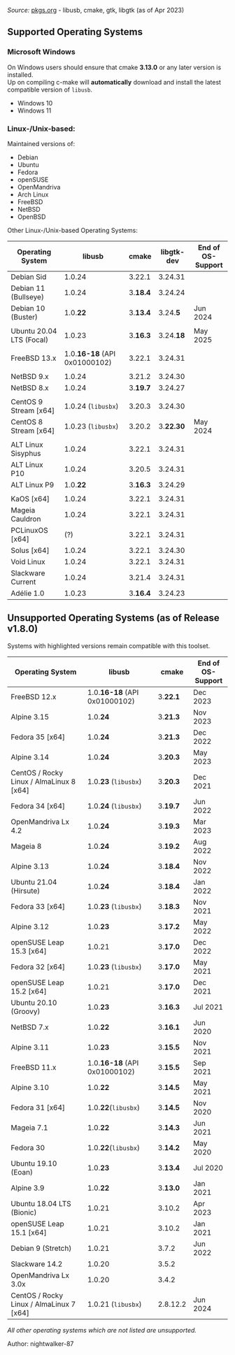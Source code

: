 _Source:_ [pkgs.org](https://pkgs.org) - libusb, cmake, gtk, libgtk (as of Apr 2023)

## Supported Operating Systems

### Microsoft Windows

On Windows users should ensure that cmake **3.13.0** or any later version is installed.<br />
Up on compiling c-make will **automatically** download and install the latest compatible version of `libusb`.

- Windows 10
- Windows 11

### Linux-/Unix-based:

Maintained versions of:
- Debian
- Ubuntu
- Fedora
- openSUSE
- OpenMandriva
- Arch Linux
- FreeBSD
- NetBSD
- OpenBSD

Other Linux-/Unix-based Operating Systems:

| Operating System         | libusb                         | cmake      | libgtk-dev  | End of<br />OS-Support |
| ------------------------ | ------------------------------ | ---------- | ----------- | ---------------------- |
| Debian Sid               | 1.0.24                         | 3.22.1     | 3.24.31     |                        |
| Debian 11 (Bullseye)     | 1.0.24                         | 3.**18.4** | 3.24.24     |                        |
| Debian 10 (Buster)       | 1.0.**22**                     | 3.**13.4** | 3.24.**5**  | Jun 2024               |
|                          |                                |            |             |                        |
| Ubuntu 20.04 LTS (Focal) | 1.0.23                         | 3.**16.3** | 3.24.**18** | May 2025               |
|                          |                                |            |             |                        |
| FreeBSD 13.x             | 1.0.**16-18** (API 0x01000102) | 3.22.1     | 3.24.31     |                        |
|                          |                                |            |             |                        |
| NetBSD 9.x               | 1.0.24                         | 3.21.2     | 3.24.30     |                        |
| NetBSD 8.x               | 1.0.24                         | 3.**19.7** | 3.24.27     |                        |
|                          |                                |            |             |                        |
| CentOS 9 Stream [x64]    | 1.0.24 (`libusbx`)             | 3.20.3     | 3.24.30     |                        |
| CentOS 8 Stream [x64]    | 1.0.23 (`libusbx`)             | 3.20.2     | 3.**22.30** | May 2024               |
|                          |                                |            |             |                        |
| ALT Linux Sisyphus       | 1.0.24                         | 3.22.1     | 3.24.31     |                        |
| ALT Linux P10            | 1.0.24                         | 3.20.5     | 3.24.31     |                        |
| ALT Linux P9             | 1.0.**22**                     | 3.**16.3** | 3.24.29     |                        |
|                          |                                |            |             |                        |
| KaOS [x64]               | 1.0.24                         | 3.22.1     | 3.24.31     |                        |
| Mageia Cauldron          | 1.0.24                         | 3.22.1     | 3.24.31     |                        |
| PCLinuxOS [x64]          | (?)                            | 3.22.1     | 3.24.31     |                        |
| Solus [x64]              | 1.0.24                         | 3.22.1     | 3.24.30     |                        |
| Void Linux               | 1.0.24                         | 3.22.1     | 3.24.31     |                        |
| Slackware Current        | 1.0.24                         | 3.21.4     | 3.24.31     |                        |
| Adélie 1.0               | 1.0.23                         | 3.**16.4** | 3.24.23     |                        |

## Unsupported Operating Systems (as of Release v1.8.0)

Systems with highlighted versions remain compatible with this toolset.

| Operating System                         | libusb                         | cmake      | End of<br />OS-Support |
| ---------------------------------------- | ------------------------------ | ---------- | ---------------------- |
| FreeBSD 12.x                             | 1.0.**16-18** (API 0x01000102) | 3.**22.1** | Dec 2023               |
| Alpine 3.15                              | 1.0.**24**                     | 3.**21.3** | Nov 2023               |
| Fedora 35 [x64]                          | 1.0.**24**                     | 3.**21.3** | Dec 2022               |
| Alpine 3.14                              | 1.0.**24**                     | 3.**20.3** | May 2023               |
| CentOS / Rocky Linux / AlmaLinux 8 [x64] | 1.0.**23** (`libusbx`)         | 3.**20.3** | Dec 2021               |
| Fedora 34 [x64]                          | 1.0.**24** (`libusbx`)         | 3.**19.7** | Jun 2022               |
| OpenMandriva Lx 4.2                      | 1.0.**24**                     | 3.**19.3** | Mar 2023               |
| Mageia 8                                 | 1.0.**24**                     | 3.**19.2** | Aug 2022               |
| Alpine 3.13                              | 1.0.**24**                     | 3.**18.4** | Nov 2022               |
| Ubuntu 21.04 (Hirsute)                   | 1.0.**24**                     | 3.**18.4** | Jan 2022               |
| Fedora 33 [x64]                          | 1.0.**23** (`libusbx`)         | 3.**18.3** | Nov 2021               |
| Alpine 3.12                              | 1.0.**23**                     | 3.**17.2** | May 2022               |
| openSUSE Leap 15.3 [x64]                 | 1.0.21                         | 3.**17.0** | Dec 2022               |
| Fedora 32 [x64]                          | 1.0.**23** (`libusbx`)         | 3.**17.0** | May 2021               |
| openSUSE Leap 15.2 [x64]                 | 1.0.21                         | 3.**17.0** | Dec 2021               |
| Ubuntu 20.10 (Groovy)                    | 1.0.**23**                     | 3.**16.3** | Jul 2021               |
| NetBSD 7.x                               | 1.0.**22**                     | 3.**16.1** | Jun 2020               |
| Alpine 3.11                              | 1.0.**23**                     | 3.**15.5** | Nov 2021               |
| FreeBSD 11.x                             | 1.0.**16-18** (API 0x01000102) | 3.**15.5** | Sep 2021               |
| Alpine 3.10                              | 1.0.**22**                     | 3.**14.5** | May 2021               |
| Fedora 31 [x64]                          | 1.0.**22**(`libusbx`)          | 3.**14.5** | Nov 2020               |
| Mageia 7.1                               | 1.0.**22**                     | 3.**14.3** | Jun 2021               |
| Fedora 30                                | 1.0.**22**(`libusbx`)          | 3.**14.2** | May 2020               |
| Ubuntu 19.10 (Eoan)                      | 1.0.**23**                     | 3.**13.4** | Jul 2020               |
| Alpine 3.9                               | 1.0.**22**                     | 3.**13.0** | Jan 2021               |
| Ubuntu 18.04 LTS (Bionic)                | 1.0.21                         | 3.10.2     | Apr 2023               |
| openSUSE Leap 15.1 [x64]                 | 1.0.21                         | 3.10.2     | Jan 2021               |
| Debian 9 (Stretch)                       | 1.0.21                         | 3.7.2      | Jun 2022               |
| Slackware 14.2                           | 1.0.20                         | 3.5.2      |                        |
| OpenMandriva Lx 3.0x                     | 1.0.20                         | 3.4.2      |                        |
| CentOS / Rocky Linux / AlmaLinux 7 [x64] | 1.0.21 (`libusbx`)             | 2.8.12.2   | Jun 2024               |

_All other operating systems which are not listed are unsupported._

Author: nightwalker-87
